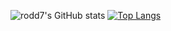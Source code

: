 ![rodd7's GitHub stats](https://github-readme-stats.vercel.app/api?username=rodd7&show_icons=true&theme=graywhite)
[![Top Langs](https://github-readme-stats.vercel.app/api/top-langs/?username=rodd7&langs_count=8)](https://github.com/rodd7/github-readme-stats)


